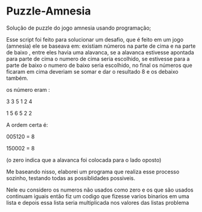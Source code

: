 # Puzzle-Amnesia
Solução de puzzle do jogo amnesia usando programação;

Esse script foi feito para solucionar um desafio, que é feito em um jogo (amnesia)
ele se baseava em: existiam números na parte de cima e na parte de baixo , entre eles havia uma 
alavanca, se a alavanca estivesse apontada para parte de cima o numero de cima seria 
escolhido, se estivesse para a parte de baixo o numero de baixo 
seria escolhido, no final os números que ficaram em cima 
deveriam se somar e dar o resultado 8 e os debaixo também.

os número eram :

3  3  5  1  2  4


1  5  6  5  2  2

A ordem certa é:

005120 = 8

150002 = 8

(o zero indica que a alavanca foi colocada para o lado oposto)

Me baseando nisso, elaborei um programa que realiza esse processo sozinho, testando todas
as possiblidades possiveis.

Nele eu considero os numeros não usados como zero e os que são usados continuam iguais
então fiz um codigo que fizesse varios binarios em uma lista e depois essa lista 
seria multiplicada nos valores das listas problema 
